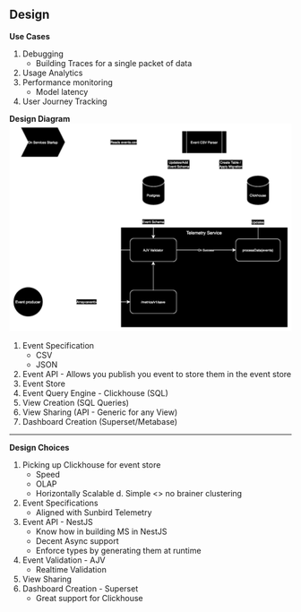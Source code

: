 ## Design

**Use Cases**
1. Debugging
    - Building Traces for a single packet of data
2. Usage Analytics
3. Performance monitoring
    - Model latency
4. User Journey Tracking

**Design Diagram**
![design](./assets/telemetry-design.drawio.svg)
1. Event Specification
    - CSV
    - JSON
2. Event API - Allows you publish you event to store them in the event store
3. Event Store
4. Event Query Engine - Clickhouse (SQL)
5. View Creation (SQL Queries)
6. View Sharing (API - Generic for any View)
7. Dashboard Creation (Superset/Metabase)

- - - 


**Design Choices**
1. Picking up Clickhouse for event store
    - Speed
    - OLAP
    - Horizontally Scalable
    d. Simple <> no brainer clustering
2. Event Specifications
    - Aligned with Sunbird Telemetry
3. Event API - NestJS
    - Know how in building MS in NestJS
    - Decent Async support
    - Enforce types by generating them at runtime
4. Event Validation - AJV
    - Realtime Validation
5. View Sharing
6. Dashboard Creation - Superset
    - Great support for Clickhouse
